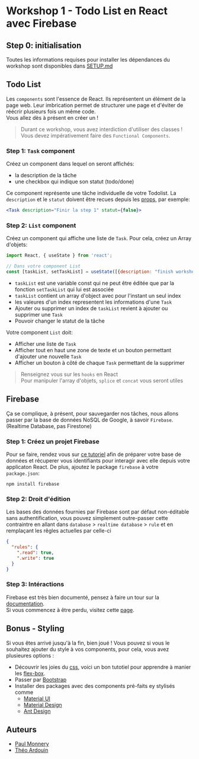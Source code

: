 # Workshop 1 - Todo List en React avec Firebase

## Step 0: initialisation

Toutes les informations requises pour installer les dépendances du workshop sont disponibles dans [SETUP.md](./SETUP.md)

## Todo List

Les `components` sont l'essence de React. Ils représentent un élément de la page web. Leur imbrication permet de structurer une page et d'éviter de réécrir plusieurs fois un même code.  
Vous allez dès à présent en créer un !
> Durant ce workshop, vous avez interdiction d'utiliser des classes ! Vous devez impérativement faire des `Functional Components`.

### Step 1: `Task` component

Créez un component dans lequel on seront affichés:
  - la description de la tâche
  - une checkbox qui indique son statut (todo/done)

Ce component représente une tâche individuelle de votre Todolist. La `description` et le `statut` doivent être recues depuis les [props](https://fr.reactjs.org/docs/components-and-props.html), par exemple:

```jsx
<Task description="Finir la step 1" statut={false}>
```


### Step 2: `List` component

Créez un component qui affiche une liste de `Task`. Pour cela, créez un Array d'objets:

```js
import React, { useState } from 'react';

// Dans votre component List
const [taskList, setTaskList] = useState([{description: "finish workshop", statut: false}]);
```
- `taskList` est une variable const qui ne peut être éditée que par la fonction `setTaskList` qui lui est associée
- `taskList` contient un array d'object avec pour l'instant un seul index
- les valeures d'un index representent les informations d'une `Task`
- Ajouter ou supprimer un index de `taskList` revient à ajouter ou supprimer une `Task`
- Pouvoir changer le statut de la tâche

Votre component `List` doit:
- Afficher une liste de `Task`
- Afficher tout en haut une zone de texte et un bouton permettant d'ajouter une nouvelle `Task`
- Afficher un bouton à côté de chaque `Task` permettant de la supprimer

> Renseignez vous sur les `hooks` en React  
> Pour manipuler l'array d'objets, `splice` et `concat` vous seront utiles

## Firebase

Ça se complique, à présent, pour sauvegarder nos tâches, nous allons passer par la base de données NoSQL de Google, à savoir `Firebase`. (Realtime Database, pas Firestone)

### Step 1: Créez un projet Firebase

Pour se faire, rendez vous sur [ce tutoriel](https://firebase.google.com/docs/web/setup) afin de préparer votre base de données et récuperer vous identifiants pour interagir avec elle depuis votre applicaton React. De plus, ajoutez le package `firebase` à votre `package.json`:
```
npm install firebase
```

### Step 2: Droit d'édition

Les bases des données fournies par Firebase sont par défaut non-éditable sans authentification, vous pouvez simplement outre-passer cette contraintre en allant dans `database` > `realtime database` > `rule` et en remplaçant les rêgles actuelles par celle-ci
```json
{
  "rules": {
    ".read": true,
    ".write": true
  }
}
```

### Step 3: Intéractions

Firebase est très bien documenté, pensez à faire un tour sur la [documentation](https://firebase.google.com/docs/).  
Si vous commencez à être perdu, visitez cette [page](https://firebase.google.com/docs/reference/js/firebase.database.Reference#on).

## Bonus - Styling
Si vous êtes arrivé jusqu'à la fin, bien joué !
Vous pouvez si vous le souhaitez ajouter du style à vos components, pour cela, vous avez plusieures options :
- Découvrir les joies du [css](https://malcoded.com/posts/react-component-style/), voici un bon tutotiel pour apprendre à manier les [flex-box](https://flexboxfroggy.com/#fr).
- Passer par [Bootstrap](https://getbootstrap.com/)
- Installer des packages avec des components pré-faits ey stylisés comme
  - [Material UI](https://material-ui.com/)
  - [Material Design](https://material.io/design/)
  - [Ant Design](https://ant.design/)


## Auteurs
- [Paul Monnery](https://github.com/PaulMonnery/)
- [Théo Ardouin](https://github.com/CrystallizedYou)
